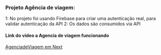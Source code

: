 ### Projeto Agência de viagem:



1: No projeto foi usando Firebase para criar uma autenticação real, para validar autenticação da API
2: Os dados são consumidos via API

#### Link do video a Agencia de viagem funcionando
[AgenciadeViagem em Next](https://mega.nz/file/C8o0hDJD#8jc8JOqR-XRSDSlbfJ_ohaJWQaJ-FOtgZHX7cib5jaU)

